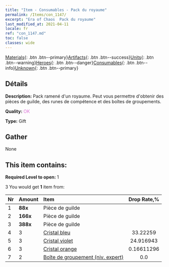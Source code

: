 ```yaml
---
title: "Item - Consumables - Pack du royaume"
permalink: /Items/con_1147/
excerpt: "Era of Chaos  Pack du royaume"
last_modified_at: 2021-04-11
locale: fr
ref: "con_1147.md"
toc: false
classes: wide
---
```

 [Materials](/fr/Items/){: .btn .btn--primary}[Artifacts](/fr/Items/Artifacts/){: .btn .btn--success}[Units](/fr/Items/Units/){: .btn .btn--warning}[Heroes](/fr/Items/Heroes/){: .btn .btn--danger}[Consumables](/fr/Items/Consumables/){: .btn .btn--info}[Unknown](/fr/Items/Unknown/){: .btn .btn--primary}

## Détails
 **Description:** Pack ramené d'un royaume. Peut vous permettre d'obtenir des pièces de guilde, des runes de compétence et des boîtes de groupements.

 **Quality:** <span style="color: #DA70D6">OK</span>

 **Type:** Gift

## Gather

  None

## This item contains:

 **Required Level to open:** 1

 3 You would get **1** item  from:

  | Nr | Amount |     Item    | Drop Rate,% |
  |:---|:-------|:------------|:---------:|
  | 1 |  **88x** | Pièce de guilde |  | 24.916943 | 
  | 2 |  **166x** | Pièce de guilde |  | 16.611296 | 
  | 3 |  **388x** | Pièce de guilde |  | 0.16611296 | 
  | 4 | 3 | [Cristal bleu](/fr/Items/con_716/) | 33.22259 | 
  | 5 | 3 | [Cristal violet](/fr/Items/con_720/) | 24.916943 | 
  | 6 | 3 | [Cristal orange](/fr/Items/con_730/) | 0.16611296 | 
  | 7 | 2 | [Boîte de groupement (niv. expert)](/fr/Items/con_773/) | 0.0 | 
